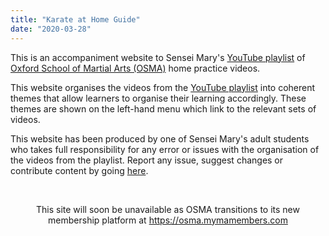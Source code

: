 ```yaml
---
title: "Karate at Home Guide"
date: "2020-03-28"
---
```


This is an accompaniment website to Sensei Mary's [YouTube playlist](https://www.youtube.com/playlist?list=PLXOutfnelN0YDK2AIanp9Kvbr2Zk6AvbR) of [Oxford School of Martial Arts (OSMA)](https://www.schoolofmartialarts.com) home practice videos.

This website organises the videos from the [YouTube playlist](https://www.youtube.com/playlist?list=PLXOutfnelN0YDK2AIanp9Kvbr2Zk6AvbR) into coherent themes that allow learners to organise their learning accordingly. These themes are shown on the left-hand menu which link to the relevant sets of videos.

This website has been produced by one of Sensei Mary's adult students who takes full responsibility for any error or issues with the organisation of the videos from the playlist. Report any issue, suggest changes or contribute content by going [here](https://github.com/kamaete/kamaete.github.io/issues).

&nbsp;
&nbsp;
&nbsp;

<p style="text-align:center;">This site will soon be unavailable as OSMA transitions to its new membership platform at <a href="https://osma.mymamembers.com">https://osma.mymamembers.com</a></p>